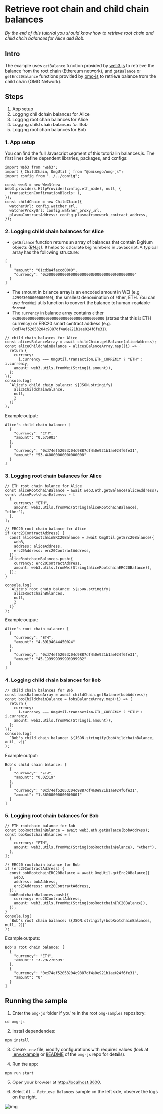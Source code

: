 # Retrieve root chain and child chain balances

_By the end of this tutorial you should know how to retrieve root chain and child chain balances for Alice and Bob._

## Intro

The example uses `getBalance` function provided by [web3.js](https://github.com/ethereum/web3.js) to retrieve the balance from the root chain (Ethereum network), and `getBalance` or `getErc20Balance` functions provided by [omg-js](https://github.com/omisego/omg-js) to retrieve balance from the child chain (OMG Network).

## Steps

1. App setup
2. Logging chil dchain balances for Alice
3. Logging root chain balances for Alice
4. Logging child chain balances for Bob
5. Logging root chain balances for Bob

### 1. App setup

You can find the full Javascript segment of this tutorial in [balances.js](./balances.js). The first lines define dependent libraries, packages, and configs:

```
import Web3 from "web3";
import { ChildChain, OmgUtil } from "@omisego/omg-js";
import config from "../../config";

const web3 = new Web3(new Web3.providers.HttpProvider(config.eth_node), null, {
  transactionConfirmationBlocks: 1,
});
const childChain = new ChildChain({
  watcherUrl: config.watcher_url,
  watcherProxyUrl: config.watcher_proxy_url,
  plasmaContractAddress: config.plasmaframework_contract_address,
});
```

### 2. Logging child chain balances for Alice
- `getBalance` function returns an array of balances that contain BigNum objects ([BN.js](https://github.com/indutny/bn.js)). It helps to calculate big numbers in Javascript. A typical array has the following structure:
```
[
  {
    "amount": "01cdda4faccd0000",
    "currency": "0x0000000000000000000000000000000000000000"
  }
]
``` 
- The amount in balance array is an encoded amount in WEI (e.g. `429903000000000000`), the smallest denomination of ether, ETH. You can use `fromWei` utils function to convert the balance to human-readable format.
- The `currency` in balance array contains either `0x0000000000000000000000000000000000000000` (states that this is ETH currency) or ERC20 smart contract address (e.g. `0xd74ef52053204c9887df4a0e921b1ae024f6fe31`).

```
// child chain balances for Alice
const alicesBalanceArray = await childChain.getBalance(aliceAddress);
const aliceChildchainBalance = alicesBalanceArray.map((i) => {
  return {
    currency:
      i.currency === OmgUtil.transaction.ETH_CURRENCY ? "ETH" : i.currency,
    amount: web3.utils.fromWei(String(i.amount)),
  };
});
console.log(
  `Alice's child chain balance: ${JSON.stringify(
    aliceChildchainBalance,
    null,
    2
  )}`
);
```
  
Example output:
```
Alice's child chain balance: [
  {
    "currency": "ETH",
    "amount": "0.576903"
  },
  {
    "currency": "0xd74ef52053204c9887df4a0e921b1ae024f6fe31",
    "amount": "53.440000000000000008"
  }
]
```
### 3. Logging root chain balances for Alice

```
// ETH root chain balance for Alice
const aliceRootchainBalance = await web3.eth.getBalance(aliceAddress);
const aliceRootchainBalances = [
  {
    currency: "ETH",
    amount: web3.utils.fromWei(String(aliceRootchainBalance), "ether"),
  },
];

// ERC20 root chain balance for Alice
if (erc20ContractAddress) {
  const aliceRootchainERC20Balance = await OmgUtil.getErc20Balance({
    web3,
    address: aliceAddress,
    erc20Address: erc20ContractAddress,
  });
  aliceRootchainBalances.push({
    currency: erc20ContractAddress,
    amount: web3.utils.fromWei(String(aliceRootchainERC20Balance)),
  });
}

console.log(
  `Alice's root chain balance: ${JSON.stringify(
    aliceRootchainBalances,
    null,
    2
  )}`
);
```

Example output:
```
Alice's root chain balance: [
  {
    "currency": "ETH",
    "amount": "4.39194044450024"
  },
  {
    "currency": "0xd74ef52053204c9887df4a0e921b1ae024f6fe31",
    "amount": "45.199999999999999982"
  }
]
```

### 4. Logging child chain balances for Bob 
```
// child chain balances for Bob
const bobsBalanceArray = await childChain.getBalance(bobAddress);
const bobChildchainBalance = bobsBalanceArray.map((i) => {
  return {
    currency:
      i.currency === OmgUtil.transaction.ETH_CURRENCY ? "ETH" : i.currency,
    amount: web3.utils.fromWei(String(i.amount)),
  };
});
console.log(
  `Bob's child chain balance: ${JSON.stringify(bobChildchainBalance, null, 2)}`
);
```
Example output:
```
Bob's child chain balance: [
  {
    "currency": "ETH",
    "amount": "0.02319"
  },
  {
    "currency": "0xd74ef52053204c9887df4a0e921b1ae024f6fe31",
    "amount": "1.36000000000000001"
  }
]
```

### 5. Logging root chain balances for Bob
```
// ETH rootchain balance for Bob
const bobRootchainBalance = await web3.eth.getBalance(bobAddress);
const bobRootchainBalances = [
  {
    currency: "ETH",
    amount: web3.utils.fromWei(String(bobRootchainBalance), "ether"),
  },
];

// ERC20 rootchain balance for Bob
if (erc20ContractAddress) {
  const bobRootchainERC20Balance = await OmgUtil.getErc20Balance({
    web3,
    address: bobAddress,
    erc20Address: erc20ContractAddress,
  });
  bobRootchainBalances.push({
    currency: erc20ContractAddress,
    amount: web3.utils.fromWei(String(bobRootchainERC20Balance)),
  });
}
console.log(
  `Bob's root chain balance: ${JSON.stringify(bobRootchainBalances, null, 2)}`
);

```

Example outputs:
```
Bob's root chain balance: [
  {
    "currency": "ETH",
    "amount": "3.297270599"
  },
  {
    "currency": "0xd74ef52053204c9887df4a0e921b1ae024f6fe31",
    "amount": "0"
  }
]
```

## Running the sample
1. Enter the `omg-js` folder if you're in the root `omg-samples` repository:
```
cd omg-js
```
2. Install dependencies:
```
npm install
```
3. Create `.env` file, modify configurations with required values (look at [.env.example](../../.env.example) or [README](../../README.md) of the `omg-js` repo for details).

4. Run the app:
```
npm run start
```

5. Open your browser at [http://localhost:3000](http://localhost:3000).

6. Select `01 - Retrieve Balances` sample on the left side, observe the logs on the right.

![img](../assets/images/01.png)